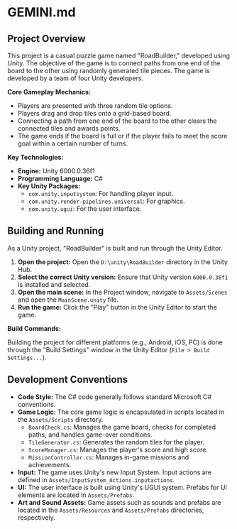 # GEMINI.md

## Project Overview

This project is a casual puzzle game named "RoadBuilder," developed using Unity. The objective of the game is to connect paths from one end of the board to the other using randomly generated tile pieces. The game is developed by a team of four Unity developers.

**Core Gameplay Mechanics:**

*   Players are presented with three random tile options.
*   Players drag and drop tiles onto a grid-based board.
*   Connecting a path from one end of the board to the other clears the connected tiles and awards points.
*   The game ends if the board is full or if the player fails to meet the score goal within a certain number of turns.

**Key Technologies:**

*   **Engine:** Unity 6000.0.36f1
*   **Programming Language:** C#
*   **Key Unity Packages:**
    *   `com.unity.inputsystem`: For handling player input.
    *   `com.unity.render-pipelines.universal`: For graphics.
    *   `com.unity.ugui`: For the user interface.

## Building and Running

As a Unity project, "RoadBuilder" is built and run through the Unity Editor.

1.  **Open the project:** Open the `D:\unity\RoadBuilder` directory in the Unity Hub.
2.  **Select the correct Unity version:** Ensure that Unity version `6000.0.36f1` is installed and selected.
3.  **Open the main scene:** In the Project window, navigate to `Assets/Scenes` and open the `MainScene.unity` file.
4.  **Run the game:** Click the "Play" button in the Unity Editor to start the game.

**Build Commands:**

Building the project for different platforms (e.g., Android, iOS, PC) is done through the "Build Settings" window in the Unity Editor (`File > Build Settings...`).

## Development Conventions

*   **Code Style:** The C# code generally follows standard Microsoft C# conventions.
*   **Game Logic:** The core game logic is encapsulated in scripts located in the `Assets/Scripts` directory.
    *   `BoardCheck.cs`: Manages the game board, checks for completed paths, and handles game-over conditions.
    *   `TileGenerator.cs`: Generates the random tiles for the player.
    *   `ScoreManager.cs`: Manages the player's score and high score.
    *   `MissionController.cs`: Manages in-game missions and achievements.
*   **Input:** The game uses Unity's new Input System. Input actions are defined in `Assets/InputSystem_Actions.inputactions`.
*   **UI:** The user interface is built using Unity's UGUI system. Prefabs for UI elements are located in `Assets/Prefabs`.
*   **Art and Sound Assets:** Game assets such as sounds and prefabs are located in the `Assets/Resources` and `Assets/Prefabs` directories, respectively.
